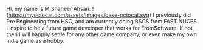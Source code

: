 Hi, my name is M.Shaheer Ahsan.
!(https://myoctocat.com/assets/images/base-octocat.svg)
I previously did Pre Engineering from HSC, and am currently doing BSCS from FAST NUCES
I inspire to be a future game developer that works for FromSoftware.
If not, then I will happily settle for any other game company, or even make my own indie game as a hobby.
